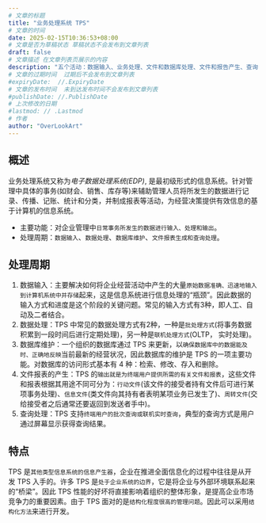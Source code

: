 ```yaml
---
# 文章的标题
title: "业务处理系统 TPS"
# 文章的时间
date: 2025-02-15T10:36:53+08:00
# 文章是否为草稿状态 草稿状态不会发布到文章列表
draft: false
# 文章描述 在文章列表页展示的内容
description: "五个活动：数据输入、业务处理、文件和数据库处理、文件和报告产生、查询处理活动"
# 文章的过期时间  过期后不会发布到文章列表
#expiryDate:  //.ExpiryDate
# 文章的发布时间  未到达发布时间不会发布到文章列表
#publishDate: //.PublishDate
# 上次修改的日期
#lastmod: // .Lastmod
# 作者
author: "OverLookArt"
---
```


## 概述

业务处理系统又称为*电子数据处理系统(EDP)*, 是最初级形式的信息系统。针对管理中具体的事务(如财会、销售、库存等)来辅助管理人员将所发生的数据进行记录、传播、记账、统计和分类，并制成报表等活动，为经营决策提供有效信息的基于计算机的信息系统。

* 主要功能：对企业管理中`日常事务所发生的数据进行输入、处理和输出`。
* 处理周期：`数据输入`、`数据处理`、`数据库维护`、`文件报表生成和查询处理`。
  
## 处理周期

1. 数据输入：主要解决如何将企业经营活动中产生的大量`原始数据准确、迅速地输入到计算机系统中并存储`起来，这是信息系统进行信息处理的“瓶颈”。因此数据的输入方式和进度是这个阶段的关键问题。常见的输入方式有3种，即人工、自动及二者结合。
2. 数据处理：TPS 中常见的数据处理方式有2种，一种是`批处理方式`(将事务数据积累到一段时间后进行定期处理)，另一种是`联机处理方式`(OLTP， 实时处理)。
3. 数据库维护：一个组织的数据库通过 TPS 来更新，以`确保数据库中的数据能及时、正确地反映`当前最新的经营状况，因此数据库的维护是 TPS 的一项主要功能。对数据库的访问形式基本有 4 种：检索、修改、存入和删除。
4. 文件报表的产生：TPS 的`输出就是为终端用户提供所需的有关文件和报表`，这些文件和报表根据其用途不同可分为：`行动文件`(该文件的接受者持有文件后可进行某项事务处理)、`信息文件`(类文件向其持有者表明某项业务已发生了)、`周转文件`(交给接受者之后通常还要返回到发送者手中)。
5. 查询处理：TPS 支持`终端用户的批次查询或联机实时查询`，典型的查询方式是用户通过屏幕显示获得查询结果。

## 特点

TPS 是`其他类型信息系统的信息产生器`，企业在推进全面信息化的过程中往往是从开发 TPS 入手的。许多 TPS 是`处于企业系统的边界`，它是将企业与外部环境联系起来的“桥梁”。因此 TPS 性能的好坏将直接影响着组织的整体形象，是提高企业市场竞争力的重要因素。由于 TPS 面对的是`结构化程度很高的管理问题`。因此可以采用`结构化方法`来进行开发。